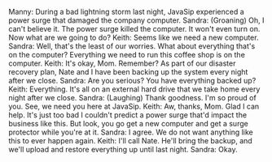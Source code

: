 Manny: During a bad lightning storm last night, JavaSip experienced a power surge that damaged the company computer. Sandra: (Groaning) Oh, I can't believe it. The power surge killed the computer. It won't even turn on. Now what are we going to do? Keith: Seems like we need a new computer. Sandra: Well, that's the least of our worries. What about everything that's on the computer? Everything we need to run this coffee shop is on the computer. Keith: It's okay, Mom. Remember? As part of our disaster recovery plan, Nate and I have been backing up the system every night after we close. Sandra: Are you serious? You have everything backed up? Keith: Everything. It's all on an external hard drive that we take home every night after we close. Sandra: (Laughing) Thank goodness. I'm so proud of you. See, we need you here at JavaSip. Keith: Aw, thanks, Mom. Glad I can help. It's just too bad I couldn't predict a power surge that'd impact the business like this. But look, you go get a new computer and get a surge protector while you're at it. Sandra: I agree. We do not want anything like this to ever happen again. Keith: I'll call Nate. He'll bring the backup, and we'll upload and restore everything up until last night. Sandra: Okay. 